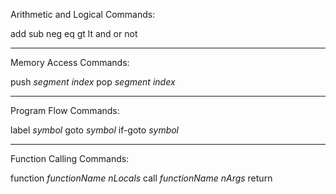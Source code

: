 Arithmetic and Logical Commands:

add
sub
neg
eq
gt
lt
and
or
not

----

Memory Access Commands:

push _segment_ _index_
pop _segment_ _index_

----

Program Flow Commands:

label _symbol_
goto _symbol_
if-goto _symbol_

----

Function Calling Commands:

function _functionName_ _nLocals_
call _functionName_ _nArgs_
return

